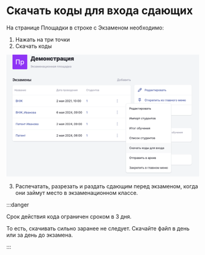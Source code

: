 # Скачать коды для входа сдающих

На странице Площадки в строке с Экзаменом необходимо:

1. Нажать на три точки
2. Скачать коды

![](<../.gitbook/assets/image (183).png>)

3. Распечатать, разрезать и раздать сдающим перед экзаменом, когда они займут место в экзаменационном классе.

:::danger

Срок действия кода ограничен сроком в 3 дня.

То есть, скачивать сильно заранее не следует. Скачайте файл в день или за день до экзамена.

:::
